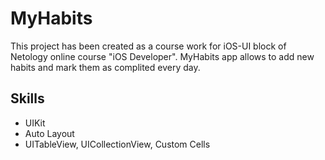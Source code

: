 # MyHabits

This project has been created as a course work for iOS-UI block of Netology online course "iOS Developer".
MyHabits app allows to add new habits and mark them as complited every day.

## Skills
* UIKit
* Auto Layout
* UITableView, UICollectionView, Custom Cells
